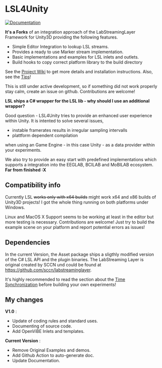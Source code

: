 # LSL4Unity

[![Documentation](https://img.shields.io/badge/Documentation-deploy-success)](https://openvibe.gitlabpages.inria.fr/unity-games/LSL4Unity/)

**It's a Forks** of an integration approach of the LabStreamingLayer Framework for Unity3D providing the following features.

* Simple Editor Integration to lookup LSL streams.
* Provides a ready to use Marker stream implementation.
* Basic implementations and examples for LSL inlets and outlets.
* Build hooks to copy correct platform library to the build directory

See the [Project Wiki](https://github.com/xfleckx/LSL4Unity/wiki) to get more details and installation instructions.
Also, see the [Tips](https://github.com/xfleckx/LSL4Unity/wiki/Tips-for-using-LSL4Unity)!

This is still under active development, so if something did not work properly stay calm, create an issue on github.
Contributions are welcome!

**LSL ships a C# wrapper for the LSL lib - why should I use an additional wrapper?**

Good question - LSL4Unity tries to provide an enhanced user experience within Unity.
It is intented to solve several issues,

* instable framerates results in irregular sampling intervalls
* plattform dependent compilation

when using an Game Engine - in this case Unity - as a data provider within your experiments.

We also try to provide an easy start with predefined implementations which supports a integration into the EEGLAB, BCILAB and MoBILAB ecosystem. **Far from finished :X**

## Compatibility info

Currently LSL ~~works only with x64 builds~~ might work x64 and x86 builds of Unity3D projects!
I got the whole thing running on both platforms under Windows.

Linux and MacOS X Support seems to be working at least in the editor but more testing is necessary.
Contributions are welcome! Just try to build the example scene on your platform and report potential errors as issues!

## Dependencies

In the current Version, the Asset package ships a sligthly modified version of the C# LSL API and the plugin binaries.
The LabStreaming Layer is original created by SCCN und could be found at <https://github.com/sccn/labstreaminglayer>.

It's highly recommended to read the section about the [Time Synchronization](https://labstreaminglayer.readthedocs.io/info/time_synchronization.html) before building your own experiments!

## My changes

**V1.0** :

* Update of coding rules and standard uses.
* Documenting of source code.
* Add OpenViBE Inlets and templates.

**Current Version** :

* Remove Original Examples and demos.
* Add Github Action to auto-generate doc.
* Update Documentation.
